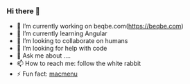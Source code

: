 ### Hi there 👋

<!--
**mac-manu/mac-manu** is a ✨ _special_ ✨ repository because its `README.md` (this file) appears on your GitHub profile.

Here are some ideas to get you started:
-->
- 🔭 I’m currently working on beqbe.com(https://beqbe.com)
- 🌱 I’m currently learning Angular
- 👯 I’m looking to collaborate on humans
- 🤔 I’m looking for help with code
- 💬 Ask me about ....
- 📫 How to reach me: follow the white rabbit  
- ⚡ Fun fact: [macmenu](https://mcdonalds.es/productos/mcmenu)

